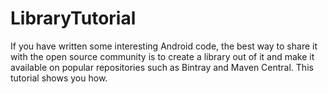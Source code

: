 # LibraryTutorial

If you have written some interesting Android code, the best way to share it with the open source community is to create a library out of it and make it available on popular repositories such as Bintray and Maven Central. This tutorial shows you how.
